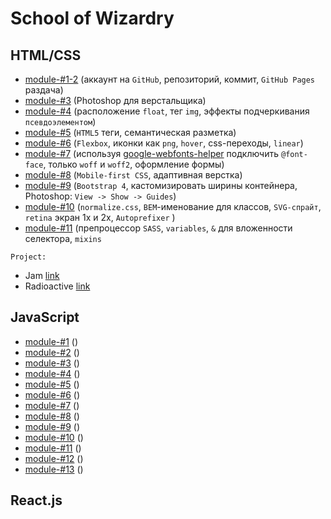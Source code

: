 # School of Wizardry

## HTML/CSS
- [module-#1-2](https://github.com/Inpulsgor/Hogwarts/tree/master/Markup/module-01-02) (аккаунт на `GitHub`, репозиторий, коммит, `GitHub Pages` раздача)
- [module-#3](https://github.com/Inpulsgor/Hogwarts/tree/master/Markup/module-03) (Photoshop для верстальщика)
- [module-#4](https://github.com/Inpulsgor/Hogwarts/tree/master/Markup/module-04) (расположение `float`, тег `img`, эффекты подчеркивания `псевдоэлементом`)
- [module-#5](https://github.com/Inpulsgor/Hogwarts/tree/master/Markup/module-05) (`HTML5` теги, семантическая разметка)
- [module-#6](https://github.com/Inpulsgor/Hogwarts/tree/master/Markup/module-06) (`Flexbox`, иконки как `png`, `hover`, css-переходы, `linear`)
- [module-#7](https://github.com/Inpulsgor/Hogwarts/tree/master/Markup/module-07) (используя [google-webfonts-helper](https://google-webfonts-helper.herokuapp.com/fonts) подключить `@font-face`, только `woff` и `woff2`, оформление формы)
- [module-#8](https://github.com/Inpulsgor/Hogwarts/tree/master/Markup/module-08) (`Mobile-first CSS`, адаптивная верстка)
- [module-#9](https://github.com/Inpulsgor/Hogwarts/tree/master/Markup/module-09) (`Bootstrap 4`, каcтомизировать ширины контейнера, Photoshop: `View -> Show -> Guides`)
- [module-#10](https://github.com/Inpulsgor/Hogwarts/tree/master/Markup/module-10) (`normalize.css`, `BEM`-именование для классов, `SVG-спрайт`, `retina` экран 1x и 2x, `Autoprefixer` )
- [module-#11](https://github.com/Inpulsgor/Hogwarts/tree/master/Markup/module-11) (препроцессор `SASS`, `variables`, `&` для вложенности селектора, `mixins`

`Project:`

- Jam [link](https://jam-bc20.netlify.app/)
- Radioactive [link](https://radioactive-bc20.netlify.app/)
## JavaScript
- [module-#1]() ()
- [module-#2]() ()
- [module-#3]() ()
- [module-#4]() ()
- [module-#5]() ()
- [module-#6]() ()
- [module-#7]() ()
- [module-#8]() ()
- [module-#9]() ()
- [module-#10]() ()
- [module-#11]() ()
- [module-#12]() ()
- [module-#13]() ()
## React.js

